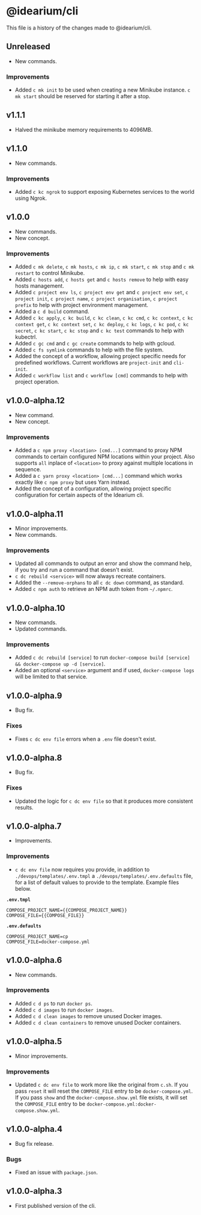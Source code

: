 # @idearium/cli

This file is a history of the changes made to @idearium/cli.

## Unreleased

- New commands.

### Improvements

- Added `c mk init` to be used when creating a new Minikube instance. `c mk start` should be reserved for starting it after a stop.

## v1.1.1

- Halved the minikube memory requirements to 4096MB.

## v1.1.0

- New commands.

### Improvements

- Added `c kc ngrok` to support exposing Kubernetes services to the world using Ngrok.

## v1.0.0

- New commands.
- New concept.

### Improvements

- Added `c mk delete`, `c mk hosts`, `c mk ip`, `c mk start`, `c mk stop` and `c mk restart` to control Minikube.
- Added `c hosts add`, `c hosts get` and `c hosts remove` to help with easy hosts management.
- Added `c project env ls`, `c project env get` and `c project env set`, `c project init`, `c project name`, `c project organisation`, `c project prefix` to help with project environment management.
- Added a `c d build` command.
- Added `c kc apply`, `c kc build`, `c kc clean`, `c kc cmd`, `c kc context`, `c kc context get`, `c kc context set`, `c kc deploy`, `c kc logs`, `c kc pod`, `c kc secret`, `c kc start`, `c kc stop` and `c kc test` commands to help with kubectrl.
- Added `c gc cmd` and `c gc create` commands to help with gcloud.
- Added `c fs symlink` commands to help with the file system.
- Added the concept of a workflow, allowing project specific needs for predefined workflows. Current workflows are `project-init` and `cli-init`.
- Added `c workflow list` and `c workflow [cmd]` commands to help with project operation.

## v1.0.0-alpha.12

- New command.
- New concept.

### Improvements

- Added a `c npm proxy <location> [cmd...]` command to proxy NPM commands to certain configured NPM locations within your project. Also supports `all` inplace of `<location>` to proxy against multiple locations in sequence.
- Added a `c yarn proxy <location> [cmd...]` command which works exactly like `c npm proxy` but uses Yarn instead.
- Added the concept of a configuration, allowing project specific configuration for certain aspects of the Idearium cli.

## v1.0.0-alpha.11

- Minor improvements.
- New commands.

### Improvements

- Updated all commands to output an error and show the command help, if you try and run a command that doesn't exist.
- `c dc rebuild <service>` will now always recreate containers.
- Added the `--remove-orphans` to all `c dc down` command, as standard.
- Added `c npm auth` to retrieve an NPM auth token from `~/.npmrc`.

## v1.0.0-alpha.10

- New commands.
- Updated commands.

### Improvements

- Added `c dc rebuild [service]` to run `docker-compose build [service] && docker-compose up -d [service]`.
- Added an optional `<service>` argument and if used, `docker-compose logs` will be limited to that service.

## v1.0.0-alpha.9

- Bug fix.

### Fixes

- Fixes `c dc env file` errors when a `.env` file doesn't exist.

## v1.0.0-alpha.8

- Bug fix.

### Fixes

- Updated the logic for `c dc env file` so that it produces more consistent results.

## v1.0.0-alpha.7

- Improvements.

### Improvements

- `c dc env file` now requires you provide, in addition to `./devops/templates/.env.tmpl` a `./devops/templates/.env.defaults` file, for a list of default values to provide to the template. Example files below.

**`.env.tmpl`**
```
COMPOSE_PROJECT_NAME={{COMPOSE_PROJECT_NAME}}
COMPOSE_FILE={{COMPOSE_FILE}}
```

**`.env.defaults`**
```
COMPOSE_PROJECT_NAME=cp
COMPOSE_FILE=docker-compose.yml
```

## v1.0.0-alpha.6

- New commands.

### Improvements

- Added `c d ps` to run `docker ps`.
- Added `c d images` to run `docker images`.
- Added `c d clean images` to remove unused Docker images.
- Added `c d clean containers` to remove unused Docker containers.

## v1.0.0-alpha.5

- Minor improvements.

### Improvements

- Updated `c dc env file` to work more like the original from `c.sh`. If you pass `reset` it will reset the `COMPOSE_FILE` entry to be `docker-compose.yml`. If you pass `show` and the `docker-compose.show.yml` file exists, it will set the `COMPOSE_FILE` entry to be `docker-compose.yml:docker-compose.show.yml`.

## v1.0.0-alpha.4

- Bug fix release.

### Bugs

- Fixed an issue with `package.json`.

## v1.0.0-alpha.3

- First published version of the cli.
